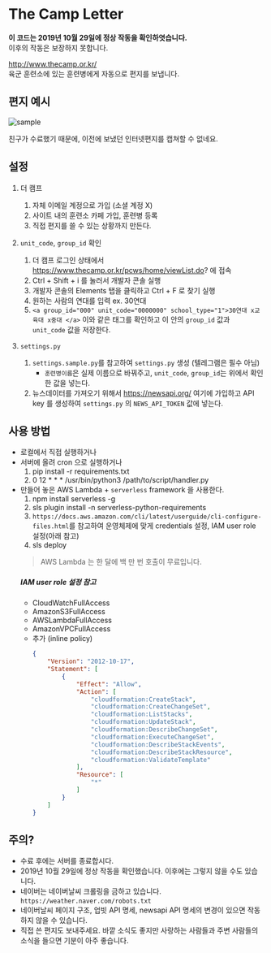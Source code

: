 # The Camp Letter
**이 코드는 2019년 10월 29일에 정상 작동을 확인하엿습니다.**  
이후의 작동은 보장하지 못합니다.

http://www.thecamp.or.kr/  
육군 훈련소에 있는 훈련병에게 자동으로 편지를 보냅니다.  


## 편지 예시
![sample](https://user-images.githubusercontent.com/48249622/54866992-b5290480-4dbe-11e9-96e1-2e6a65a2ce1b.PNG)

친구가 수료했기 때문에, 이전에 보냈던 인터넷편지를 캡쳐할 수 없네요. 

## 설정
1. 더 캠프
    1. 자체 이메일 계정으로 가입 (소셜 계정 X)
    2. 사이트 내의 훈련소 카페 가입, 훈련병 등록
    3. 직접 편지를 쓸 수 있는 상황까지 만든다.

1. `unit_code`, `group_id` 확인
    1. 더 캠프 로그인 상태에서 https://www.thecamp.or.kr/pcws/home/viewList.do? 에 접속
    2. Ctrl + Shift + i 를 눌러서 개발자 콘솔 실행
    3. 개발자 콘솔의 Elements 탭을 클릭하고 Ctrl + F 로 찾기 실행
    4. 원하는 사람의 연대를 입력 ex. 30연대 
    5. `<a group_id="000" unit_code="0000000" school_type="1">30연대 x교육대 x중대 </a>` 이와 같은 태그를 확인하고
    이 안의 `group_id` 값과 `unit_code` 값을 저장한다.
     
1. `settings.py`
    1. `settings.sample.py`를 참고하여 `settings.py` 생성
    (텔레그램은 필수 아님)
        - `훈련병이름`은 실제 이름으로 바꿔주고, `unit_code`, `group_id`는 위에서 확인한 값을 넣는다. 
    1. 뉴스데이터를 가져오기 위해서 
    https://newsapi.org/ 여기에 가입하고 API key 를 생성하여
    `settings.py` 의 `NEWS_API_TOKEN` 값에 넣는다.

## 사용 방법
- 로컬에서 직접 실행하거나
- 서버에 올려 cron 으로 실행하거나  
    1. pip install -r requirements.txt
    1.  0 12 * * * /usr/bin/python3 /path/to/script/handler.py
- 만들어 놓은 AWS Lambda + `serverless` framework 을 사용한다.
    1. npm install serverless -g
    1. sls plugin install -n serverless-python-requirements
    1. `https://docs.aws.amazon.com/cli/latest/userguide/cli-configure-files.html`를 참고하여
    운영체제에 맞게 credentials 설정, IAM user role 설정(아래 참고)
    1. sls deploy
    > AWS Lambda 는 한 달에 백 만 번 호출이 무료입니다.
    ##### IAM user role 설정 참고
    - CloudWatchFullAccess
    - AmazonS3FullAccess
    - AWSLambdaFullAccess
    - AmazonVPCFullAccess
    - 추가 (inline policy)
        ```json
        {
            "Version": "2012-10-17",
            "Statement": [
                {
                    "Effect": "Allow",
                    "Action": [
                        "cloudformation:CreateStack",
                        "cloudformation:CreateChangeSet",
                        "cloudformation:ListStacks",
                        "cloudformation:UpdateStack",
                        "cloudformation:DescribeChangeSet",
                        "cloudformation:ExecuteChangeSet",
                        "cloudformation:DescribeStackEvents",
                        "cloudformation:DescribeStackResource",
                        "cloudformation:ValidateTemplate"
                    ],
                    "Resource": [
                        "*"
                    ]
                }
            ]
        }
        ```

## 주의?
- 수료 후에는 서버를 종료합시다.
- 2019년 10월 29일에 정상 작동을 확인했습니다. 이후에는 그렇지 않을 수도 있습니다.
- 네이버는 네이버날씨 크롤링을 금하고 있습니다. `https://weather.naver.com/robots.txt`
- 네이버날씨 페이지 구조, 업빗 API 명세, newsapi API 명세의 변경이 있으면 작동하지 않을 수 있습니다.  
- 직접 쓴 편지도 보내주세요. 바깥 소식도 좋지만 사랑하는 사람들과 주변 사람들의 소식을 들으면 기분이 아주 좋습니다.
